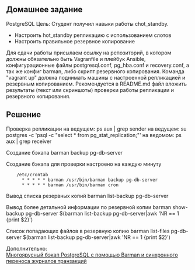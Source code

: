 ## Домашнее задание

PostgreSQL
Цель: Студент получил навыки работы сhot_standby.

- Настроить hot_standby репликацию с использованием слотов
- Настроить правильное резервное копирование

Для сдачи работы присылаем ссылку на репозиторий, в котором должны обязательно быть Vagranfile и плейбук Ansible, конфигурационные файлы postgresql.conf, pg_hba.conf и recovery.conf, а так же конфиг barman, либо скрипт резервного копирования. Команда "vagrant up" должна поднимать машины с настроенной репликацией и резервным копированием. Рекомендуется в README.md файл вложить результаты (текст или скриншоты) проверки работы репликации и резервного копирования.

## Решение

Проверка репликации
на ведущем: ps aux | grep sender
на ведущем: su postgres -c 'psql -c "select \* from pg_stat_replication;"'
на ведомом: ps aux | grep receiver

Создание бэкапа
barman backup pg-db-server

Создание бэкапа для проверки настроено на каждую минуту

```
    /etc/crontab
      * * * * * barman /usr/bin/barman backup pg-db-server
      * * * * * barman /usr/bin/barman cron
```

Вывод списка резервных копий
barman list-backup pg-db-server

Вывод более детальной информации по резервной копии
barman show-backup pg-db-server $(barman list-backup pg-db-server|awk 'NR == 1 {print $2}')

Список попадающих файлов в резервную копию
barman list-files pg-db-server $(barman list-backup pg-db-server|awk 'NR == 1 {print $2}')

Дополнительно:  
[Многоярусный бэкап PostgreSQL с помощью Barman и синхронного переноса журналов транзакций](https://m.habr.com/ru/company/yamoney/blog/333844/)  
